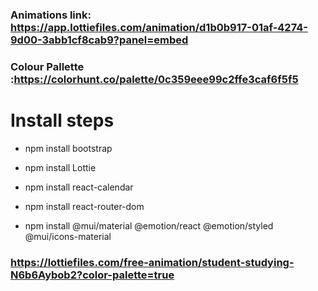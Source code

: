 ### Animations link: https://app.lottiefiles.com/animation/d1b0b917-01af-4274-9d00-3abb1cf8cab9?panel=embed
### Colour Pallette :https://colorhunt.co/palette/0c359eee99c2ffe3caf6f5f5

# Install steps
* npm install bootstrap
 
* npm install Lottie
* npm install react-calendar
* npm install react-router-dom
* npm install @mui/material @emotion/react @emotion/styled @mui/icons-material

### https://lottiefiles.com/free-animation/student-studying-N6b6Aybob2?color-palette=true
